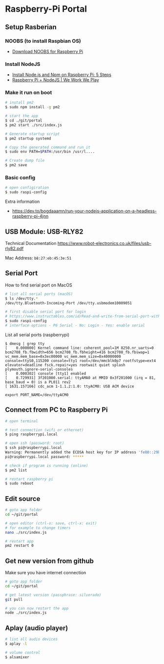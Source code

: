 # Raspberry-Pi Portal

## Setup Rasberian

### NOOBS (to install Raspbian OS)

* [Download NOOBS for Raspberry Pi](https://www.raspberrypi.org/downloads/noobs/)

### Install NodeJS
* [Install Node.js and Npm on Raspberry Pi: 5 Steps](https://www.instructables.com/id/Install-Nodejs-and-Npm-on-Raspberry-Pi/)
* [Raspberry Pi + NodeJS | We Work We Play](https://weworkweplay.com/play/raspberry-pi-nodejs/)

### Make it run on boot

```bash
# install pm2
$ sudo npm install -g pm2

# start the app
$ cd ./git/portal
$ pm2 start ./src/index.js

# Generate startup script
$ pm2 startup systemd

# Copy the generated command and run it
$ sudo env PATH=$PATH:/usr/bin /usr/l....

# Create dump file
$ pm2 save
```

### Basic config

```bash
# open configiration
$ sudo raspi-config
```

Extra information
* https://dev.to/bogdaaamn/run-your-nodejs-application-on-a-headless-raspberry-pi-4jnn

## USB Module: USB-RLY82

Technical Documentation
https://www.robot-electronics.co.uk/files/usb-rly82.pdf

Mac Address: `b8:27:eb:45:3e:51`

## Serial Port

How to find serial port on MacOS

```bash
# list all serial ports (macOS)
$ ls /dev/tty.*
/dev/tty.Bluetooth-Incoming-Port /dev/tty.usbmodem10009051

# first disable serial port for login
# https://www.instructables.com/id/Read-and-write-from-serial-port-with-Raspberry-Pi/
$ sudo raspi-config
# interface options - P6 Serial - No: Login - Yes: enable serial
```

List all serial ports (raspberrypi)

```
$ dmesg | grep tty
[    0.000000] Kernel command line: coherent_pool=1M 8250.nr_uarts=0 bcm2708_fb.fbwidth=656 bcm2708_fb.fbheight=416 bcm2708_fb.fbswap=1 vc_mem.mem_base=0x3ec00000 vc_mem.mem_size=0x40000000  console=ttyS0,115200 console=tty1 root=/dev/mmcblk0p7 rootfstype=ext4 elevator=deadline fsck.repair=yes rootwait quiet splash plymouth.ignore-serial-consoles
[    0.000302] console [tty1] enabled
[    0.729931] 3f201000.serial: ttyAMA0 at MMIO 0x3f201000 (irq = 81, base_baud = 0) is a PL011 rev2
[ 1631.157166] cdc_acm 1-1.1.2:1.0: ttyACM0: USB ACM device

export PORT_NAME=/dev/ttyACM0
```

## Connect from PC to Raspberry Pi

```bash
# open terminal 

# test connection (wifi or ethernet)
$ ping raspberrypi.local

# open ssh (password: root)
$ ssh pi@raspberrypi.local
Warning: Permanently added the ECDSA host key for IP address 'fe80::29b9:5a71:19d4:c8ca%en5' to the list of known hosts.
pi@raspberrypi.local password: ***** 

# check if program is running (online)
$ pm2 list

# restart raspberry pi
$ sudo reboot
```

## Edit source 

```bash
# goto app folder
cd ~/git/portal

# open editor (ctrl-o: save, ctrl-x: exit)
# for example to change timers
nano ./src/index.js

# restart app
pm2 restart 0
```

## Get new version from github 

Make sure you have internet connection

```bash
# goto app folder
cd ~/git/portal

# get latest version (passphrase: silverado)
git pull

# you can now restart the app
node ./src/index.js
```

## Aplay (audio player)

```bash
# list all audio devices
$ aplay -l

# volume control
$ alsamixer
```

